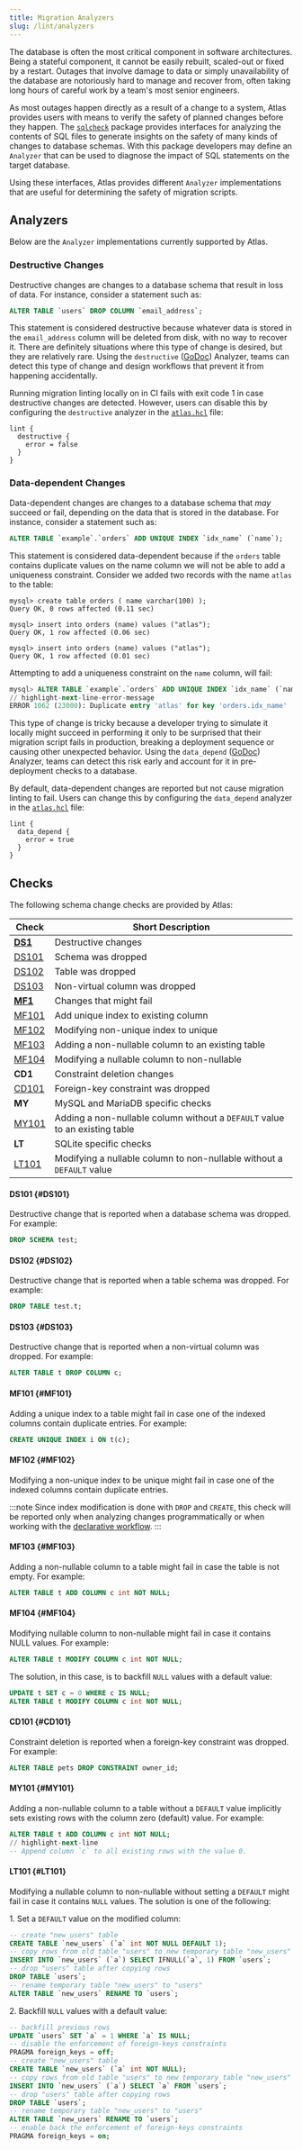 ```yaml
---
title: Migration Analyzers
slug: /lint/analyzers
---
```

The database is often the most critical component in software architectures. Being a stateful component, it cannot be
easily rebuilt, scaled-out or fixed by a restart. Outages that involve damage to data or simply unavailability of the database
are notoriously hard to manage and recover from, often taking long hours of careful work by a team's most senior
engineers.

As most outages happen directly as a result of a change to a system, Atlas provides users with means to verify the
safety of planned changes before they happen. The [`sqlcheck`](https://pkg.go.dev/ariga.io/atlas@master/sql/sqlcheck)
package provides interfaces for analyzing the contents of SQL files to generate insights on the safety of many kinds of
changes to database schemas. With this package developers may define an `Analyzer` that can be used to diagnose the impact
of SQL statements on the target database.

Using these interfaces, Atlas provides different `Analyzer` implementations that are useful for determining the
safety of migration scripts.

## Analyzers

Below are the `Analyzer` implementations currently supported by Atlas. 

### Destructive Changes 

Destructive changes are changes to a database schema that result in loss of data. For instance,
consider a statement such as:
```sql
ALTER TABLE `users` DROP COLUMN `email_address`;
```
This statement is considered destructive because whatever data is stored in the `email_address` column
will be deleted from disk, with no way to recover it. There are definitely situations where this type
of change is desired, but they are relatively rare. Using the `destructive` ([GoDoc](https://pkg.go.dev/ariga.io/atlas@master/sql/sqlcheck/destructive))
Analyzer, teams can detect this type of change and design workflows that prevent it from happening accidentally. 

Running migration linting locally on in CI fails with exit code 1 in case destructive changes are detected. However,
users can disable this by configuring the `destructive` analyzer in the [`atlas.hcl`](../atlas-schema/projects#configure-migration-linting)
file:

```hcl title="atlas.hcl" {2-4}
lint {
  destructive {
    error = false
  }
}
```

### Data-dependent Changes 

Data-dependent changes are changes to a database schema that _may_ succeed or fail, depending on the
data that is stored in the database. For instance, consider a statement such as:

```sql
ALTER TABLE `example`.`orders` ADD UNIQUE INDEX `idx_name` (`name`);
```
This statement is considered data-dependent because if the `orders` table 
contains duplicate values on the name column we will not be able to add a uniqueness
constraint. Consider we added two records with the name `atlas` to the table:
```
mysql> create table orders ( name varchar(100) );
Query OK, 0 rows affected (0.11 sec)

mysql> insert into orders (name) values ("atlas");
Query OK, 1 row affected (0.06 sec)

mysql> insert into orders (name) values ("atlas");
Query OK, 1 row affected (0.01 sec)
```
Attempting to add a uniqueness constraint on the `name` column, will fail:
```sql
mysql> ALTER TABLE `example`.`orders` ADD UNIQUE INDEX `idx_name` (`name`);
// highlight-next-line-error-message
ERROR 1062 (23000): Duplicate entry 'atlas' for key 'orders.idx_name'
```
This type of change is tricky because a developer trying to simulate it locally
might succeed in performing it only to be surprised that their migration script
fails in production, breaking a deployment sequence or causing other unexpected
behavior. Using the `data_depend` ([GoDoc](https://pkg.go.dev/ariga.io/atlas@master/sql/sqlcheck/datadepend))
Analyzer, teams can detect this risk early and account for it in pre-deployment checks to a database. 

By default, data-dependent changes are reported but not cause migration linting to fail. Users can change this by
configuring the `data_depend` analyzer in the [`atlas.hcl`](../atlas-schema/projects#configure-migration-linting) file:

```hcl title="atlas.hcl" {2-4}
lint {
  data_depend {
    error = true
  }
}
```

## Checks

The following schema change checks are provided by Atlas:

| **Check**                          | **Short Description**                                                       |
|------------------------------------|-----------------------------------------------------------------------------|
| [**DS1**](#destructive-changes)    | Destructive changes                                                         |
| [DS101](#DS101)                    | Schema was dropped                                                          |
| [DS102](#DS102)                    | Table was dropped                                                           |
| [DS103](#DS103)                    | Non-virtual column was dropped                                              |
| [**MF1**](#data-dependent-changes) | Changes that might fail                                                     |
| [MF101](#MF101)                    | Add unique index to existing column                                         |
| [MF102](#MF102)                    | Modifying non-unique index to unique                                        |
| [MF103](#MF103)                    | Adding a non-nullable column to an existing table                           |
| [MF104](#MF104)                    | Modifying a nullable column to non-nullable                                 |
| **CD1**                            | Constraint deletion changes                                                 |
| [CD101](#CD101)                    | Foreign-key constraint was dropped                                          |
| **MY**                             | MySQL and MariaDB specific checks                                           |
| [MY101](#MY101)                    | Adding a non-nullable column without a `DEFAULT` value to an existing table |
| **LT**                             | SQLite specific checks                                                      |
| [LT101](#LT101)                    | Modifying a nullable column to non-nullable without a `DEFAULT` value       |

#### DS101 {#DS101}

Destructive change that is reported when a database schema was dropped. For example:

```sql
DROP SCHEMA test;
```

#### DS102 {#DS102}

Destructive change that is reported when a table schema was dropped. For example:

```sql
DROP TABLE test.t;
```

#### DS103 {#DS103}

Destructive change that is reported when a non-virtual column was dropped. For example:

```sql
ALTER TABLE t DROP COLUMN c;
```

#### MF101 {#MF101}

Adding a unique index to a table might fail in case one of the indexed columns contain duplicate entries. For example:

```sql
CREATE UNIQUE INDEX i ON t(c);
```

#### MF102 {#MF102}

Modifying a non-unique index to be unique might fail in case one of the indexed columns contain duplicate entries.

:::note
Since index modification is done with `DROP` and `CREATE`, this check will be reported only when analyzing changes
programmatically or when working with the [declarative workflow](../concepts/workflows.md#declarative-migrations).
:::

#### MF103 {#MF103}

Adding a non-nullable column to a table might fail in case the table is not empty. For example:

```sql
ALTER TABLE t ADD COLUMN c int NOT NULL;
```

#### MF104 {#MF104}

Modifying nullable column to non-nullable might fail in case it contains NULL values. For example:

```sql
ALTER TABLE t MODIFY COLUMN c int NOT NULL;
```

The solution, in this case, is to backfill `NULL` values with a default value:

```sql {1}
UPDATE t SET c = 0 WHERE c IS NULL;
ALTER TABLE t MODIFY COLUMN c int NOT NULL;
```

#### CD101 {#CD101}

Constraint deletion is reported when a foreign-key constraint was dropped. For example:

```sql
ALTER TABLE pets DROP CONSTRAINT owner_id;
```

#### MY101 {#MY101}

Adding a non-nullable column to a table without a `DEFAULT` value implicitly sets existing rows with the column
zero (default) value. For example:

```sql
ALTER TABLE t ADD COLUMN c int NOT NULL;
// highlight-next-line
-- Append column `c` to all existing rows with the value 0.
```

#### LT101 {#LT101}

Modifying a nullable column to non-nullable without setting a `DEFAULT` might fail in case it contains `NULL` values.
The solution is one of the following:

1\. Set a `DEFAULT` value on the modified column:

```sql {2}
-- create "new_users" table
CREATE TABLE `new_users` (`a` int NOT NULL DEFAULT 1);
-- copy rows from old table "users" to new temporary table "new_users"
INSERT INTO `new_users` (`a`) SELECT IFNULL(`a`, 1) FROM `users`;
-- drop "users" table after copying rows
DROP TABLE `users`;
-- rename temporary table "new_users" to "users"
ALTER TABLE `new_users` RENAME TO `users`;
```

2\. Backfill `NULL` values with a default value:

```sql {1-2}
-- backfill previous rows
UPDATE `users` SET `a` = 1 WHERE `a` IS NULL;
-- disable the enforcement of foreign-keys constraints
PRAGMA foreign_keys = off;
-- create "new_users" table
CREATE TABLE `new_users` (`a` int NOT NULL);
-- copy rows from old table "users" to new temporary table "new_users"
INSERT INTO `new_users` (`a`) SELECT `a` FROM `users`;
-- drop "users" table after copying rows
DROP TABLE `users`;
-- rename temporary table "new_users" to "users"
ALTER TABLE `new_users` RENAME TO `users`;
-- enable back the enforcement of foreign-keys constraints
PRAGMA foreign_keys = on;
```